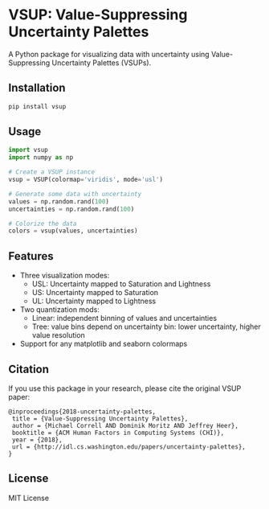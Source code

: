 # VSUP: Value-Suppressing Uncertainty Palettes

A Python package for visualizing data with uncertainty using Value-Suppressing Uncertainty Palettes (VSUPs).

## Installation

```bash
pip install vsup
```

## Usage

```python
import vsup
import numpy as np

# Create a VSUP instance
vsup = VSUP(colormap='viridis', mode='usl')

# Generate some data with uncertainty
values = np.random.rand(100)
uncertainties = np.random.rand(100)

# Colorize the data
colors = vsup(values, uncertainties)
```

## Features

- Three visualization modes:
  - USL: Uncertainty mapped to Saturation and Lightness
  - US: Uncertainty mapped to Saturation
  - UL: Uncertainty mapped to Lightness
- Two quantization mods:
  - Linear: independent binning of values and uncertainties
  - Tree: value bins depend on uncertainty bin: lower uncertainty, higher value resolution
- Support for any matplotlib and seaborn colormaps

## Citation

If you use this package in your research, please cite the original VSUP paper:

```
@inproceedings{2018-uncertainty-palettes,
 title = {Value-Suppressing Uncertainty Palettes},
 author = {Michael Correll AND Dominik Moritz AND Jeffrey Heer},
 booktitle = {ACM Human Factors in Computing Systems (CHI)},
 year = {2018},
 url = {http://idl.cs.washington.edu/papers/uncertainty-palettes},
}
```

## License

MIT License 